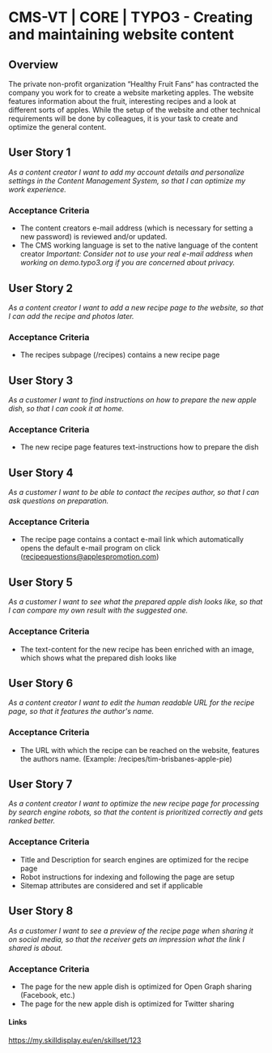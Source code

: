# CMS-VT | CORE | TYPO3 - Creating and maintaining website content

## Overview
The private non-profit organization “Healthy Fruit Fans“ has contracted the company you work for to create a website marketing apples.
The website features information about the fruit, interesting recipes and a look at different sorts of apples.
While the setup of the website and other technical requirements will be done by colleagues, it is your task to create and optimize the general content.

## User Story 1
*As a content creator I want to add my account details and personalize settings in the Content Management System, so that I can optimize my work experience.*

### Acceptance Criteria
- The content creators e-mail address (which is necessary for setting a new password) is reviewed and/or updated.
- The CMS working language is set to the native language of the content creator
*Important: Consider not to use your real e-mail address when working on demo.typo3.org if you are concerned about privacy.*

## User Story 2
*As a content creator I want to add a new recipe page to the website, so that I can add the recipe and photos later.*

### Acceptance Criteria
- The recipes subpage (/recipes) contains a new recipe page

## User Story 3
*As a customer I want to find instructions on how to prepare the new apple dish, so that I can cook it at home.*

### Acceptance Criteria
- The new recipe page features text-instructions how to prepare the dish

## User Story 4
*As a customer I want to be able to contact the recipes author, so that I can ask questions on preparation.*

### Acceptance Criteria
- The recipe page contains a contact e-mail link which automatically opens the default e-mail program on click (recipequestions@applespromotion.com)

## User Story 5
*As a customer I want to see what the prepared apple dish looks like, so that I can compare my own result with the suggested one.*

### Acceptance Criteria
- The text-content for the new recipe has been enriched with an image, which shows what the prepared dish looks like

## User Story 6
*As a content creator I want to edit the human readable URL for the recipe page, so that it features the author's name.*

### Acceptance Criteria
- The URL with which the recipe can be reached on the website, features the authors name. (Example: /recipes/tim-brisbanes-apple-pie)

## User Story 7
*As a content creator I want to optimize the new recipe page for processing by search engine robots, so that the content is prioritized correctly and gets ranked better.*

### Acceptance Criteria
- Title and Description for search engines are optimized for the recipe page
- Robot instructions for indexing and following the page are setup
- Sitemap attributes are considered and set if applicable

## User Story 8
*As a customer I want to see a preview of the recipe page when sharing it on social media, so that the receiver gets an impression what the link I shared is about.*

### Acceptance Criteria
- The page for the new apple dish is optimized for Open Graph sharing (Facebook, etc.)
- The page for the new apple dish is optimized for Twitter sharing

#### Links
https://my.skilldisplay.eu/en/skillset/123
